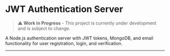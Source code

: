 # JWT Authentication Server

> ⚠️ **Work in Progress** - This project is currently under development and is subject to change.

A Node.js authentication server with JWT tokens, MongoDB, and email functionality for user registration, login, and verification.

---
